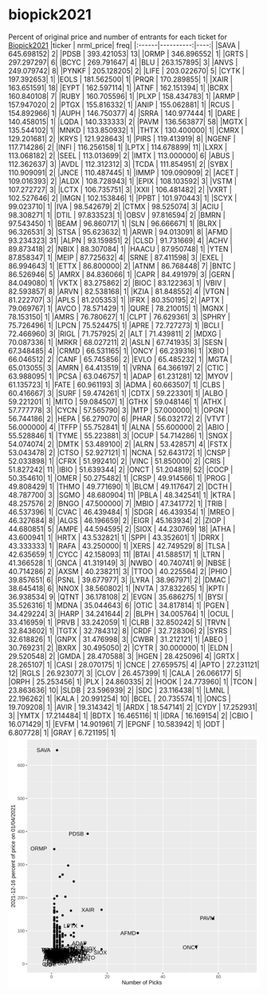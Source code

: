 # biopick2021
Percent of original price and number of entrants for each ticket for [Biopick2021](https://twitter.com/hashtag/Biopick2021)
|ticker | nrml_price| freq|
|:------|----------:|----:|
|SAVA   | 645.698152|    2|
|PDSB   | 393.421053|   13|
|ORMP   | 346.896552|    1|
|GRTS   | 297.297297|    6|
|BCYC   | 269.791647|    4|
|BLU    | 263.157895|    3|
|ANVS   | 249.079742|    8|
|PYNKF  | 205.128205|    2|
|LIFE   | 203.022670|    5|
|CYTK   | 197.392653|    1|
|EOLS   | 181.562500|    1|
|PRQR   | 170.289855|    1|
|XAIR   | 163.651591|   18|
|EYPT   | 162.597114|    1|
|ATNF   | 162.151394|    1|
|BCRX   | 160.840108|    7|
|RUBY   | 160.705596|    1|
|PLXP   | 158.434783|    1|
|ARMP   | 157.947020|    2|
|PTGX   | 155.816332|    1|
|ANIP   | 155.062881|    1|
|RCUS   | 154.892966|    1|
|AUPH   | 146.750377|    4|
|SRRA   | 140.977444|    1|
|DARE   | 140.458015|    1|
|LQDA   | 140.333333|    2|
|PAVM   | 136.563877|   58|
|MGTX   | 135.544102|    1|
|MNKD   | 133.850932|    1|
|THTX   | 130.400000|    1|
|CMRX   | 129.201681|    2|
|KRYS   | 121.928643|    1|
|PIRS   | 119.413919|    8|
|NGENF  | 117.714286|    2|
|INFI   | 116.256158|    1|
|LPTX   | 114.678899|   11|
|LXRX   | 113.068182|    2|
|SEEL   | 113.013699|    2|
|IMTX   | 113.000000|    6|
|ABUS   | 112.362637|    3|
|AVDL   | 112.312312|    3|
|TCDA   | 111.854951|    2|
|SYBX   | 110.909091|    2|
|JNCE   | 110.487445|    1|
|IMMP   | 109.090909|    2|
|ACET   | 109.016393|    2|
|ALDX   | 108.728943|    1|
|EPIX   | 108.103592|    3|
|VSTM   | 107.272727|    3|
|LCTX   | 106.735751|    3|
|XXII   | 106.481482|    2|
|VXRT   | 102.527646|    2|
|IMGN   | 102.153846|    1|
|PPBT   | 101.970443|    1|
|SCYX   |  99.023710|    1|
|IVA    |  98.542679|    2|
|CTMX   |  98.525074|    3|
|ACIU   |  98.308271|    1|
|DTIL   |  97.833523|    1|
|OBSV   |  97.816594|    2|
|BMRN   |  97.543450|    1|
|BEAM   |  96.860717|    1|
|SLN    |  96.666671|    1|
|BLRX   |  96.326531|    3|
|STSA   |  95.623632|    1|
|ARWR   |  94.013091|    8|
|AFMD   |  93.234323|   31|
|ALPN   |  93.159851|    2|
|CLSD   |  91.731669|    4|
|ACHV   |  89.873418|    2|
|NBIX   |  88.307084|    1|
|HAACU  |  87.950748|    1|
|YTEN   |  87.858347|    1|
|MEIP   |  87.725632|    4|
|SRNE   |  87.411598|    3|
|EXEL   |  86.994643|    1|
|ETTX   |  86.800000|    2|
|ATNM   |  86.768448|    7|
|BNTC   |  86.526946|    5|
|AMRX   |  84.836066|    1|
|CAPR   |  84.491979|    3|
|GERN   |  84.049080|    1|
|VKTX   |  83.275862|    2|
|BIOC   |  83.122363|    1|
|VBIV   |  82.593857|    8|
|ARVN   |  82.538168|    1|
|KZIA   |  81.848552|    4|
|VTGN   |  81.222707|    3|
|APLS   |  81.205353|    1|
|IFRX   |  80.350195|    2|
|APTX   |  79.069767|    1|
|AVCO   |  78.571429|    1|
|QURE   |  78.210015|    1|
|MGNX   |  78.153150|    1|
|AMRS   |  76.780627|    1|
|CLPT   |  76.629361|    3|
|SPHRY  |  75.726496|    1|
|LPCN   |  75.524475|    1|
|APRE   |  72.727273|    1|
|BCLI   |  72.466960|    3|
|RIGL   |  71.757925|    2|
|ALT    |  71.439811|    2|
|MDXG   |  70.087336|    1|
|MRKR   |  68.027211|    2|
|ASLN   |  67.741935|    3|
|SESN   |  67.348485|    4|
|CRMD   |  66.531165|    1|
|ONCY   |  66.239316|    1|
|XBIO   |  66.046512|    2|
|CANF   |  65.745856|    2|
|EVLO   |  65.485232|    1|
|MGTA   |  65.013055|    3|
|AMRN   |  64.413519|    1|
|VRNA   |  64.366197|    2|
|CTIC   |  63.988095|    1|
|PCSA   |  63.046757|    1|
|ADAP   |  61.231281|   12|
|MYOV   |  61.135723|    1|
|FATE   |  60.961193|    3|
|ADMA   |  60.663507|    1|
|CLBS   |  60.416667|    3|
|SURF   |  59.474261|    1|
|CDTX   |  59.223301|    1|
|ALBO   |  59.221201|    1|
|MITO   |  59.084507|    1|
|GTHX   |  59.048146|    1|
|ATHX   |  57.777778|    3|
|CYCN   |  57.565790|    3|
|MTP    |  57.000000|    1|
|OPGN   |  56.744186|    2|
|HEPA   |  56.279070|    6|
|PHAR   |  56.032172|    2|
|VTVT   |  56.000000|    4|
|TFFP   |  55.752841|    1|
|ALNA   |  55.600000|    2|
|ABIO   |  55.528846|    1|
|TYME   |  55.223881|    3|
|OCUP   |  54.714286|    1|
|SNGX   |  54.074074|    2|
|DMTK   |  53.489100|    2|
|ALRN   |  53.428571|    4|
|FSTX   |  53.043478|    2|
|CTSO   |  52.927121|    1|
|NCNA   |  52.643172|    1|
|CNSP   |  52.033898|    1|
|CFRX   |  51.992410|    2|
|VINC   |  51.850000|    2|
|CRIS   |  51.827242|   11|
|IBIO   |  51.639344|    2|
|ONCT   |  51.204819|   52|
|COCP   |  50.354610|    1|
|OMER   |  50.275482|    1|
|CRSP   |  49.914566|    1|
|PROG   |  49.808429|    1|
|THMO   |  49.771690|    1|
|BLCM   |  49.117647|    2|
|DCTH   |  48.787700|    3|
|SGMO   |  48.680904|   11|
|PBLA   |  48.342541|    1|
|KTRA   |  48.257576|    2|
|BNGO   |  47.500000|    7|
|MBIO   |  47.341772|    1|
|TRIB   |  46.537396|    1|
|CVAC   |  46.439484|    1|
|SDGR   |  46.439354|    1|
|MREO   |  46.327684|    8|
|ALGS   |  46.196659|    2|
|EIGR   |  45.163934|    2|
|ZIOP   |  44.680851|    5|
|AMPE   |  44.594595|    2|
|SIOX   |  44.230769|   18|
|ATHA   |  43.600941|    1|
|HRTX   |  43.532821|    1|
|SPPI   |  43.352601|    1|
|DRRX   |  43.333333|    1|
|RAFA   |  43.250000|    1|
|XERS   |  42.749529|    8|
|TLSA   |  42.635659|    1|
|CYCC   |  42.158093|   11|
|BTAI   |  41.588517|    1|
|LTRN   |  41.366528|    1|
|GNCA   |  41.319149|    3|
|NWBO   |  40.740741|    9|
|NBSE   |  40.714286|    2|
|AXSM   |  40.238211|    3|
|TTOO   |  40.225564|    2|
|PHIO   |  39.857651|    6|
|PSNL   |  39.677977|    3|
|LYRA   |  38.967971|    2|
|DMAC   |  38.645418|    6|
|NNOX   |  38.560802|    1|
|NVTA   |  37.832265|    1|
|KPTI   |  36.938534|    9|
|QTNT   |  36.178108|    2|
|EVGN   |  35.686275|    1|
|BYSI   |  35.526316|    1|
|MDNA   |  35.044643|    6|
|OTIC   |  34.817814|    1|
|PGEN   |  34.429224|    3|
|HARP   |  34.241644|    2|
|BLPH   |  34.005764|    1|
|OCUL   |  33.416959|    1|
|PRVB   |  33.242059|    1|
|CLRB   |  32.850242|    5|
|TRVN   |  32.843602|    1|
|TGTX   |  32.784312|    8|
|CRDF   |  32.728306|    2|
|SYRS   |  32.618826|    1|
|GNPX   |  31.476998|    3|
|CWBR   |  31.212121|    1|
|ABEO   |  30.769231|    2|
|BXRX   |  30.495050|    2|
|CYTR   |  30.000000|    1|
|ELDN   |  29.520548|    2|
|GMDA   |  28.470588|    3|
|HGEN   |  28.425096|    4|
|GRTX   |  28.265107|    1|
|CASI   |  28.070175|    1|
|CNCE   |  27.659575|    4|
|APTO   |  27.231121|   12|
|RGLS   |  26.923077|    3|
|CLOV   |  26.457399|    1|
|CALA   |  26.066177|    5|
|ORPH   |  25.253456|    1|
|PLX    |  24.860335|    2|
|HOOK   |  24.773960|    1|
|TCON   |  23.863636|   10|
|SLDB   |  23.596939|    2|
|SDC    |  23.116438|    1|
|LMNL   |  22.196262|    1|
|KALA   |  20.991254|   10|
|BCEL   |  20.735574|    1|
|ONCS   |  19.709208|    1|
|AVIR   |  19.314342|    1|
|ARDX   |  18.547141|    2|
|CYDY   |  17.252931|    3|
|YMTX   |  17.214484|    1|
|BDTX   |  16.465116|    1|
|IDRA   |  16.169154|    2|
|CBIO   |  16.071429|    1|
|EVFM   |  14.901961|    7|
|EPGNF  |  10.583942|    1|
|ODT    |   6.807728|    1|
|GRAY   |   6.721195|    1|
![retvspicks](biopicks.png?raw=true)
